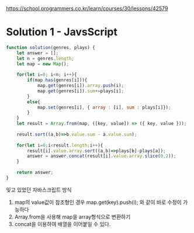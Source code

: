 https://school.programmers.co.kr/learn/courses/30/lessons/42579

# Solution 1 - JavsScript
~~~javascript
function solution(genres, plays) {
    let answer = [];
    let n = genres.length;
    let map = new Map();
    
    for(let i=0; i<n; i++){
        if(map.has(genres[i])){
            map.get(genres[i]).array.push(i);
            map.get(genres[i]).sum+=plays[i];
        }
        else{
            map.set(genres[i], { array : [i], sum : plays[i]});            
        }
    }
    let result = Array.from(map, ([key, value]) => ({ key, value }));
    
    result.sort((a,b)=>b.value.sum - a.value.sum);
    
    for(let i=0;i<result.length;i++){
        result[i].value.array.sort((a,b)=>plays[b]-plays[a]);
        answer = answer.concat(result[i].value.array.slice(0,2));
    }
    
    return answer;
}
~~~

잊고 있었던 자바스크립트 방식
1. map의 value값이 참조형인 경우 map.get(key).push(i); 와 같이 바로 수정이 가능하다
2. Array.from을 사용해 map을 array형식으로 변환하기
3. concat을 이용하여 배열을 이어붙일 수 있다.
